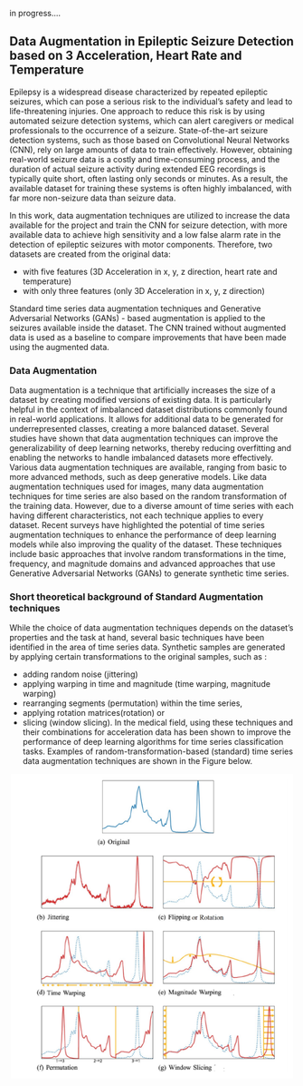 
in progress....

## Data Augmentation in Epileptic Seizure Detection based on 3 Acceleration, Heart Rate and Temperature

Epilepsy is a widespread disease characterized by repeated epileptic seizures, which can
pose a serious risk to the individual’s safety and lead to life-threatening injuries. One approach
to reduce this risk is by using automated seizure detection systems, which can alert
caregivers or medical professionals to the occurrence of a seizure. State-of-the-art seizure
detection systems, such as those based on Convolutional Neural Networks (CNN), rely on
large amounts of data to train effectively. However, obtaining real-world seizure data is
a costly and time-consuming process, and the duration of actual seizure activity during
extended EEG recordings is typically quite short, often lasting only seconds or minutes.
As a result, the available dataset for training these systems is often highly imbalanced,
with far more non-seizure data than seizure data.

In this work, data augmentation techniques are utilized to increase the data available for
the project and train the CNN for seizure
detection, with more available data to achieve high sensitivity and a low false alarm rate in
the detection of epileptic seizures with motor components.
Therefore, two datasets are created from the original data:
-  with five features (3D Acceleration in x, y, z direction, heart rate and temperature)
-  with only three features (only 3D Acceleration in x, y, z direction)

Standard time series data augmentation techniques and Generative Adversarial Networks
(GANs) - based augmentation is applied to the seizures available inside the dataset.
The CNN trained without augmented data is used as a baseline to compare improvements
that have been made using the augmented data.

### Data Augmentation
Data augmentation is a technique that artificially increases the size of a dataset by creating
modified versions of existing data. It is particularly helpful in the context of imbalanced
dataset distributions commonly found in real-world applications. It allows for additional
data to be generated for underrepresented classes, creating a more balanced dataset. Several
studies have shown that data augmentation techniques can improve the generalizability
of deep learning networks, thereby reducing overfitting and enabling the networks to handle
imbalanced datasets more effectively.
  Various data augmentation techniques are available, ranging from basic to more advanced
methods, such as deep generative models. Like data augmentation techniques used for
images, many data augmentation techniques for time series are also based on the random
transformation of the training data. However, due to a diverse amount of time series with
each having different characteristics, not each technique applies to every dataset.
  Recent surveys have highlighted the potential of time series augmentation techniques to
enhance the performance of deep learning models while also improving the quality of the dataset.
These techniques include basic approaches that involve random transformations in
the time, frequency, and magnitude domains and advanced approaches that use Generative
Adversarial Networks (GANs) to generate synthetic time series.
### Short theoretical background of Standard Augmentation techniques

While the choice of data augmentation techniques depends on the
dataset’s properties and the task at hand, several basic techniques have been identified in
the area of time series data. Synthetic samples are generated by applying certain transformations
to the original samples, such as :
- adding random noise (jittering)
- applying warping in time and magnitude (time warping, magnitude warping)
- rearranging segments (permutation) within the time series,
- applying rotation matrices(rotation) or
- slicing (window slicing). 
In the medical field, using these techniques and their combinations for acceleration data
has been shown to improve the performance of deep learning algorithms for time series
classification tasks. Examples of random-transformation-based (standard) time series
data augmentation techniques are shown in the Figure below. 

<div align="center">
<img src="plots/aug.PNG" alt="overview" width="500"/>
</div>








